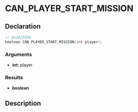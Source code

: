 # CAN_PLAYER_START_MISSION

## Declaration
```cpp
// 0x2A235D0
boolean CAN_PLAYER_START_MISSION(int player);
```

### Arguments
- **int:** player

### Results
- **boolean**

## Description
